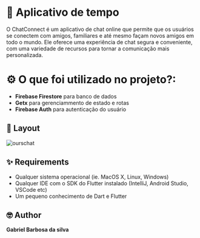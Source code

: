 
# 📱 Aplicativo de tempo 

O ChatConnect é um aplicativo de chat online que permite que os usuários se conectem com amigos, familiares e até mesmo façam novos amigos em todo o mundo. Ele oferece uma experiência de chat segura e conveniente, com uma variedade de recursos para tornar a comunicação mais personalizada.

# ⚙️ O que foi utilizado no projeto?:

<ul>
  <li><b>Firebase Firestore</b> para banco de dados</li>
  <li><b>Getx</b> para gerenciammento de estado e rotas</li>
  <li><b>Firebase Auth</b> para autenticação do usuário</li>
</ul>


## 📸 Layout

![ourschat](https://github.com/gabrieuu/OursChat/assets/81256082/56123634-87d2-422c-acad-a7e5d9e8102a)


## ✨ Requirements
* Qualquer sistema operacional (ie. MacOS X, Linux, Windows)
* Qualquer IDE com o SDK do Flutter instalado (IntelliJ, Android Studio, VSCode etc)
* Um pequeno conhecimento de Dart e Flutter


## 🤓 Author
**Gabriel Barbosa da silva** 
